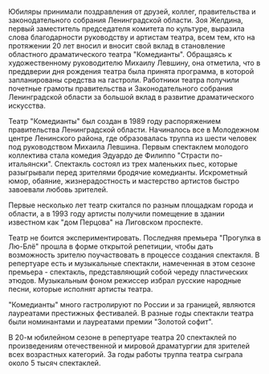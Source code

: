 Юбиляры принимали поздравления от друзей, коллег, правительства и законодательного собрания Ленинградской области. Зоя Желдина, первый заместитель председателя комитета по культуре, выразила слова благодарности руководству и артистам театра, всем тем, кто на протяжении 20 лет вносил и вносит свой вклад в становление областного драматического театра "Комедианты". Обращаясь к художественному руководителю Михаилу Левшину, она отметила, что в преддверии дня рождения театра была принята программа, в которой запланированы средства на гастроли. Работники театра получили почетные грамоты правительства и Законодательного собрания Ленинградской области за большой вклад в развитие драматического искусства.

Театр "Комедианты" был создан в 1989 году распоряжением правительства Ленинградской области. Начиналось все в Молодежном центре Ленинского района, где образовалась труппа из шести человек под руководством Михаила Левшина. Первым спектаклем молодого коллектива стала комедия Эдуардо де Филиппо "Страсти по-итальянски". Спектакль состоял из трех маленьких пьес, которые разыгрывали перед зрителями бродячие комедианты. Искрометный юмор, обаяние, жизнерадостность и мастерство артистов быстро завоевали любовь зрителей.

Первые несколько лет театр скитался по разным площадкам города и области, а в 1993 году артисты получили помещение в здании известном как "дом Перцова" на Лиговском проспекте.

Театр не боится экспериментировать. Последняя премьера "Прогулка в Лю-Блё" прошла в форме открытой репетиции, чтобы дать возможность зрителю поучаствовать в процессе создания спектакля. В репертуаре есть и музыкальные спектакли, намеченная в этом сезоне премьера - спектакль, представляющий собой череду пластических этюдов. Музыкальным фоном режиссер избрал русские народные песни, которые исполнят артисты театра.

"Комедианты" много гастролируют по России и за границей, являются лауреатами престижных фестивалей. В разные годы спектакли театра были номинантами и лауреатами премии "Золотой софит".

В 20-м юбилейном сезоне в репертуаре театра 20 спектаклей по произведениям отечественной и мировой драматургии для зрителей всех возрастных категорий. За годы работы труппа театра сыграла около 5 тысяч спектаклей.